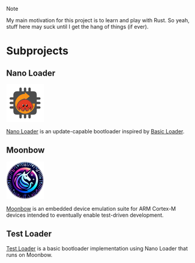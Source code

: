 > [!NOTE]
> My main motivation for this project is to learn and play with Rust. So yeah,
> stuff here may suck until I get the hang of things (if ever).

# Subprojects

## Nano Loader

<img width="100" src="nanoloader/src/.doc/nanoloader.png">

[Nano Loader](nanoloader/) is an update-capable bootloader inspired by [Basic
Loader](https://github.com/mkuyper/basicloader).

## Moonbow
<img width="100" src="moonbow/src/.doc/moonbow.png">

[Moonbow](moonbow/) is an embedded device emulation suite for ARM Cortex-M
devices intended to eventually enable test-driven development.

## Test Loader

[Test Loader](testloader/) is a basic bootloader implementation using Nano
Loader that runs on Moonbow.
